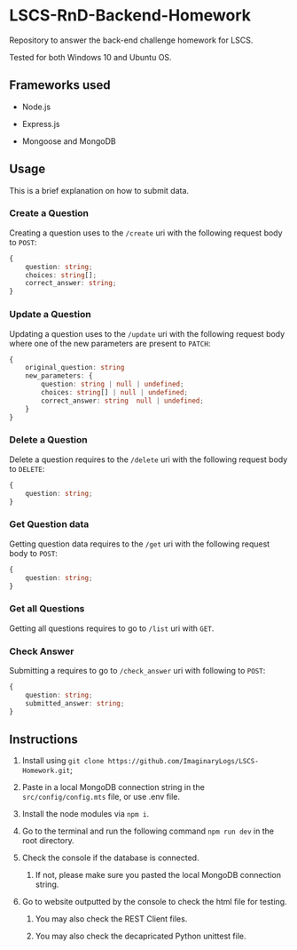 # LSCS-RnD-Backend-Homework

Repository to answer the back-end challenge homework for LSCS.

Tested for both Windows 10 and Ubuntu OS.

## Frameworks used

- Node.js

- Express.js

- Mongoose and MongoDB

## Usage

This is a brief explanation on how to submit data.

### Create a Question

Creating a question uses to the `/create` uri with the following request body to `POST`:

```ts
{
    question: string;
    choices: string[];
    correct_answer: string;
}
```

### Update a Question

Updating a question uses to the `/update` uri with the following request body where one of the new parameters are present to `PATCH`:

```ts
{
    original_question: string
    new_parameters: {
        question: string | null | undefined;
        choices: string[] | null | undefined;
        correct_answer: string  null | undefined;
    }
}
```

### Delete a Question

Delete a question requires to the `/delete` uri with the following request body to `DELETE`:

```ts
{
    question: string;
}
```

### Get Question data

Getting question data requires to the `/get` uri with the following request body to `POST`:

```ts
{
    question: string;
}
```

### Get all Questions

Getting all questions requires to go to `/list` uri with `GET`.

### Check Answer

Submitting a requires to go to `/check_answer` uri with following to `POST`:

```ts
{
    question: string;
    submitted_answer: string;
}
```

## Instructions

1) Install using `git clone https://github.com/ImaginaryLogs/LSCS-Homework.git`;

2) Paste in a local MongoDB connection string in the `src/config/config.mts` file, or use .env file.

3) Install the node modules via `npm i`.

4) Go to the terminal and run the following command `npm run dev` in the root directory.

5) Check the console if the database is connected.

   1) If not, please make sure you pasted the local MongoDB connection string.

6) Go to website outputted by the console to check the html file for testing.

   1) You may also check the REST Client files.

   2) You may also check the decapricated Python unittest file.
